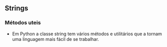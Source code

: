 ## Strings
### Métodos uteis
- Em Python a classe string tem vários métodos e utilitários que a tornam uma linguagem mais fácil de se trabalhar.


